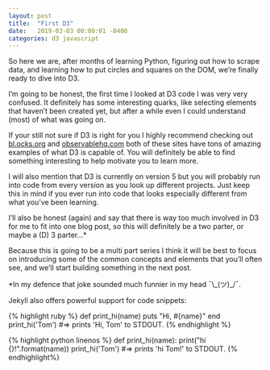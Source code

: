 ```yaml
---
layout: post
title:  "First D3"
date:   2019-03-03 00:00:01 -0400
categories: d3 javascript
---
```

So here we are, after months of learning Python, figuring out how to scrape data, and learning how to put circles and squares on the DOM, we’re finally ready to dive into D3.

I’m going to be honest, the first time I looked at D3 code I was very very confused. It definitely has some interesting quarks, like selecting elements that haven’t been created yet, but after a while even I could understand (most) of what was going on.

If your still not sure if D3 is right for you I highly recommend checking out [bl.ocks.org][blocks] and [observablehq.com][observable] both of these sites have tons of amazing examples of what D3 is capable of. You will definitely be able to find something interesting to help motivate you to learn more.

I will also mention that D3 is currently on version 5 but you will probably run into code from every version as you look up different projects. Just keep this in mind if you ever run into code that looks especially different from what you’ve been learning.

I’ll also be honest (again) and say that there is way too much involved in D3 for me to fit into one blog post, so this will definitely be a two parter, or maybe a (D) 3 parter…*

Because this is going to be a multi part series I think it will be best to focus on introducing some of the common concepts and elements that you’ll often see, and we’ll start building something in the next post.

*In my defence that joke sounded much funnier in my head ¯\\\_(ツ)_/¯.


Jekyll also offers powerful support for code snippets:

{% highlight ruby %}
def print_hi(name)
  puts "Hi, #{name}"
end
print_hi('Tom')
#=> prints 'Hi, Tom' to STDOUT.
{% endhighlight %}

{% highlight python linenos %}
def print_hi(name):
  print("hi {}!".format(name))
print_hi('Tom')
#=> prints 'hi Tom!' to STDOUT.
{% endhighlight%}

[blocks]: https://bl.ocks.org/
[observable]: https://observablehq.com/

